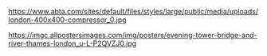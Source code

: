 <!-- Link immagine 1 -->
https://www.abta.com/sites/default/files/styles/large/public/media/uploads/london-400x400-compressor_0.jpg

<!-- Link immagine 2 -->
https://imgc.allpostersimages.com/img/posters/evening-tower-bridge-and-river-thames-london_u-L-P2QVZJ0.jpg